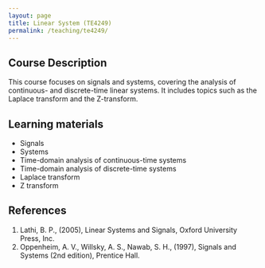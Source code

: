 ```yaml
---
layout: page
title: Linear System (TE4249)
permalink: /teaching/te4249/
--- 
```


## Course Description
This course focuses on signals and systems, covering the analysis of continuous- and discrete-time linear systems. It includes topics such as the Laplace transform and the Z-transform.

## Learning materials

* Signals
* Systems
* Time-domain analysis of continuous-time systems
* Time-domain analysis of discrete-time systems
* Laplace transform
* Z transform

## References

1. Lathi, B. P., (2005), Linear Systems and Signals, Oxford University Press, Inc.
1. Oppenheim, A. V., Willsky, A. S., Nawab, S. H., (1997), Signals and Systems (2nd edition), Prentice Hall.
